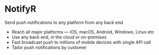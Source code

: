 # NotifyR

Send push notifications to any platform from any back end

* Reach all major platforms — iOS, macOS, Android, Windows, Linux etc
* Use any back end, in the cloud or on-premises
* Fast broadcast push to millions of mobile devices with single API call
* Tailor push notifications by customer

